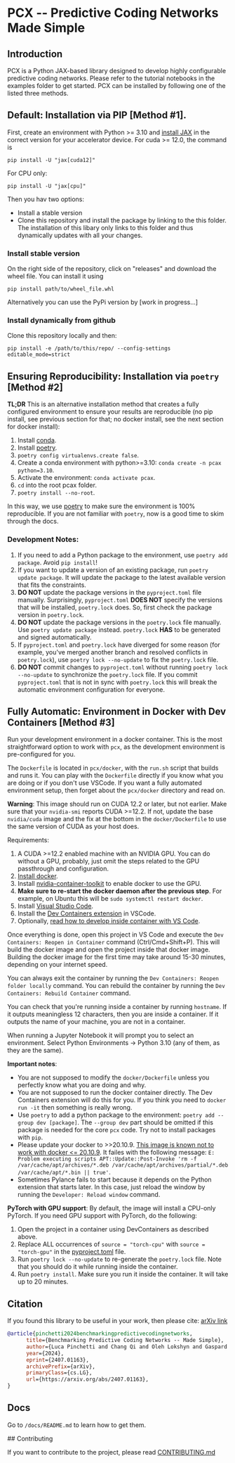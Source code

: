 # PCX -- Predictive Coding Networks Made Simple

## Introduction

PCX is a Python JAX-based library designed to develop highly configurable predictive coding networks. Please refer to the tutorial notebooks in the examples folder to get started. PCX can be installed by following one of the listed three methods.

## Default: Installation via PIP [Method #1].

First, create an environment with Python >= 3.10 and [install JAX](https://github.com/google/jax#installation) in the correct version for your accelerator device. For cuda >= 12.0, the command is

```shell
pip install -U "jax[cuda12]"
```

For CPU only:

```shell
pip install -U "jax[cpu]"
```

Then you hav two options:

-   Install a stable version
-   Clone this repository and install the package by linking to the this folder. The installation of this libary only links to this folder and thus dynamically updates with all your changes.

### Install stable version

On the right side of the repository, click on "releases" and download the wheel file. You can install it using

```shell
pip install path/to/wheel_file.whl
```

Alternatively you can use the PyPi version by [work in progress...]

### Install dynamically from github

Clone this repository locally and then:

```shell
pip install -e /path/to/this/repo/ --config-settings editable_mode=strict
```

## Ensuring Reproducibility: Installation via `poetry` [Method #2]

**TL;DR** This is an alternative installation method that creates a fully configured environment to ensure your results are reproducible (no pip install, see previous section for that; no docker install, see the next section for docker install):

1. Install [conda](https://www.anaconda.com/).
2. Install [poetry](https://python-poetry.org/).
3. `poetry config virtualenvs.create false`.
4. Create a conda environment with python>=3.10: `conda create -n pcax python=3.10`.
5. Activate the environment: `conda activate pcax`.
6. `cd` into the root pcax folder.
7. `poetry install --no-root`.


In this way, we use [poetry](https://python-poetry.org/) to make sure the environment is 100% reproducible. If you are not familiar with `poetry`, now is a good time to skim through the docs.

### Development Notes:

1. If you need to add a Python package to the environment, use `poetry add package`. Avoid `pip install`!
2. If you want to update a version of an existing package, run `poetry update package`. It will update the package to the latest available version that fits the constraints.
3. **DO NOT** update the package versions in the `pyproject.toml` file manually. Surprisingly, `pyproject.toml` **DOES NOT** specify the versions that will be installed, `poetry.lock` does. So, first check the package version in `poetry.lock`.
4. **DO NOT** update the package versions in the `poetry.lock` file manually. Use `poetry update package` instead. `poetry.lock` **HAS** to be generated and signed automatically.
5. If `pyproject.toml` and `poetry.lock` have diverged for some reason (for example, you've merged another branch and resolved conflicts in `poetry.lock`), use `poetry lock --no-update` to fix the `poetry.lock` file.
6. **DO NOT** commit changes to `pyproject.toml` without running `poetry lock --no-update` to synchronize the `poetry.lock` file. If you commit `pyproject.toml` that is not in sync with `poetry.lock` this will break the automatic environment configuration for everyone.

## Fully Automatic: Environment in Docker with Dev Containers [Method #3]

Run your development environment in a docker container. This is the most straightforward option to work with `pcx`, as the development environment is pre-configured for you.

The `Dockerfile` is located in `pcx/docker`, with the `run.sh` script that builds and runs it. You can play with the `Dockerfile` directly if you know what you are doing or if you don't use VSCode. If you want a fully automated environment setup, then forget about the `pcx/docker` directory and read on.

**Warning**: This image should run on CUDA 12.2 or later, but not earlier. Make sure that your `nvidia-smi` reports CUDA >=12.2. If not, update the base `nvidia/cuda` image and the fix at the bottom in the `docker/Dockerfile` to use the same version of CUDA as your host does.

Requirements:

1. A CUDA >=12.2 enabled machine with an NVIDIA GPU. You can do without a GPU, probably, just omit the steps related to the GPU passthrough and configuration.
2. [Install docker](https://docs.docker.com/engine/install/).
3. Install [nvidia-container-toolkit](https://github.com/NVIDIA/nvidia-container-toolkit) to enable docker to use the GPU.
4. **Make sure to re-start the docker daemon after the previous step**. For example, on Ubuntu this will be `sudo systemctl restart docker`.
5. Install [Visual Studio Code](https://code.visualstudio.com/download).
6. Install the [Dev Containers extension](https://marketplace.visualstudio.com/items?itemName=ms-vscode-remote.remote-containers) in VSCode.
7. Optionally, [read how to develop inside container with VS Code](https://code.visualstudio.com/docs/devcontainers/containers).

Once everything is done, open this project in VS Code and execute the `Dev Containers: Reopen in Container` command (Ctrl/Cmd+Shift+P). This will build the docker image and open the project inside that docker image. Building the docker image for the first time may take around 15-30 minutes, depending on your internet speed.

You can always exit the container by running the `Dev Containers: Reopen folder locally` command.
You can rebuild the container by running the `Dev Containers: Rebuild Container` command.

You can check that you're running inside a container by running `hostname`. If it outputs meaningless 12 characters, then you are inside a container. If it outputs the name of your machine, you are not in a container.

When running a Jupyter Notebook it will prompt you to select an environment. Select Python Environments -> Python 3.10 (any of them, as they are the same).

**Important notes**:

- You are not supposed to modify the `docker/Dockerfile` unless you perfectly know what you are doing and why.
- You are not supposed to run the docker container directly. The Dev Containers extension will do this for you. If you think you need to `docker run -it` then something is really wrong.
- Use `poetry` to add a python package to the environment: `poetry add --group dev [package]`. The `--group dev` part should be omitted if this package is needed for the core `pcx` code. Try not to install packages with `pip`.
- Please update your docker to >>20.10.9. [This image is known not to work with docker <= 20.10.9](https://stackoverflow.com/questions/71941032/why-i-cannot-run-apt-update-inside-a-fresh-ubuntu22-04). It failes with the following message: `E: Problem executing scripts APT::Update::Post-Invoke 'rm -f /var/cache/apt/archives/*.deb /var/cache/apt/archives/partial/*.deb /var/cache/apt/*.bin || true'`.
- Sometimes Pylance fails to start because it depends on the Python extension that starts later. In this case, just reload the window by running the `Developer: Reload window` command.

**PyTorch with GPU support**: By default, the image will install a CPU-only PyTorch. If you need GPU support with PyTorch, do the following:

1. Open the project in a container using DevContainers as described above.
2. Replace ALL occurrences of `source = "torch-cpu"` with `source = "torch-gpu"` in the [pyproject.toml](./pyproject.toml) file.
3. Run `poetry lock --no-update` to re-generate the `poetry.lock` file. Note that you should do it while running inside the container.
4. Run `poetry install`. Make sure you run it inside the container. It will take up to 20 minutes.

## Citation
If you found this library to be useful in your work, then please cite: [arXiv link](https://arxiv.org/abs/2407.01163)

```bibtex
@article{pinchetti2024benchmarkingpredictivecodingnetworks,
      title={Benchmarking Predictive Coding Networks -- Made Simple}, 
      author={Luca Pinchetti and Chang Qi and Oleh Lokshyn and Gaspard Olivers and Cornelius Emde and Mufeng Tang and Amine M'Charrak and Simon Frieder and Bayar Menzat and Rafal Bogacz and Thomas Lukasiewicz and Tommaso Salvatori},
      year={2024},
      eprint={2407.01163},
      archivePrefix={arXiv},
      primaryClass={cs.LG},
      url={https://arxiv.org/abs/2407.01163}, 
}
```

## Docs

Go to `/docs/README.md` to learn how to get them.

## Contributing

If you want to contribute to the project, please read [CONTRIBUTING.md](CONTRIBUTING.md)
